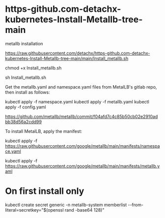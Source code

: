 # https-github.com-detachx-kubernetes-Install-Metallb-tree-main

metallb installation

https://raw.githubusercontent.com/detachx/https-github.com-detachx-kubernetes-Install-Metallb-tree-main/main/Install_metallb.sh

chmod +x Install_metallb.sh

sh Install_metallb.sh




Get the metallb.yaml and namespace.yaml files from MetalLB's gitlab repo, then install as follows:

kubectl apply -f namespace.yaml kubectl apply -f metallb.yaml kubectl apply -f config.yaml

https://github.com/metallb/metallb/commit/f04afd7c4c85b50cb02e2910adbb38d56a2cdd99

To install MetalLB, apply the manifest:

kubectl apply -f https://raw.githubusercontent.com/google/metallb/main/manifests/namespace.yaml

kubectl apply -f https://raw.githubusercontent.com/google/metallb/main/manifests/metallb.yaml
# On first install only
kubectl create secret generic -n metallb-system memberlist --from-literal=secretkey="$(openssl rand -base64 128)"
